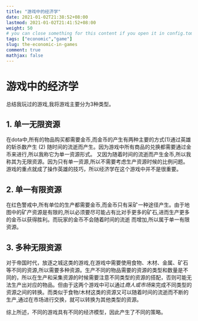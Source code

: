```yaml
---
title: "游戏中的经济学"
date: 2021-01-02T21:38:52+08:00
lastmod: 2021-01-02T21:41:52+08:00
weight: 50
# you can close something for this content if you open it in config.toml.
tags: ["economic","game"]
slug: the-economic-in-games
comment: true
mathjax: false
---
```


# 游戏中的经济学

总结我玩过的游戏,我将游戏主要分为3种类型。
## 1. 单一无限资源
在dota中,所有的物品购买都需要金币,而金币的产生有两种主要的方式(1)通过英雄的斩杀数产生 (2) 随时间的流逝而产生。因为游戏中所有商品的兑换都需要通过金币来进行,所以我称它为单一资源形式。
又因为随着时间的流逝而产生金币,所以我称其为无限资源。因为只有单一资源,所以不需要考虑生产资源时候的比例问题。游戏的重点就成了操作英雄的技巧，所以经济学在这个游戏中并不是很重要。

## 2. 单一有限资源
在红色警戒中,所有单位的生产都需要金币,而金币只有采矿一种途径产生。由于地图中的矿产资源是有限的,所以必须要尽可能占有比对手更多的矿石,进而生产更多的金币以获得胜利。而玩家的金币不会随着时间的流逝
而增加,所以属于单一有限资源。

## 3. 多种无限资源
对于帝国时代，放逐之城这类的游戏,在游戏中需要使用食物、木材、金属、矿石等不同的资源,所以需要多种资源。生产不同的物品需要的资源的类型和数量是不同的，所以在生产和采集资源的时候需要注意不同类型的资源的搭配，否则可能无法生产出对应的物品。但由于这两个游戏中可以通过*商人或市场*来完成不同类型的资源之间的转换。而类似于食物/木材这类的资源又可以随着时间的流逝而不断的生产,通过在市场进行交换，就可以转换为其他类型的资源。

综上所述，不同的游戏具有不同的经济模型，因此产生了不同的策略。